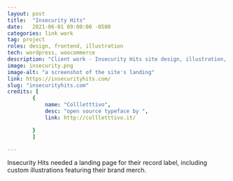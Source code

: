 ```yaml
---
layout: post
title:  "Insecurity Hits"
date:   2021-06-01 09:00:00 -0500
categories: link work
tag: project
roles: design, frontend, illustration
tech: wordpress, woocommerce
description: "Client work - Insecurity Hits site design, illustration, and development"
image: insecurity.png
image-alt: "a screenshot of the site's landing"
link: https://insecurityhits.com/
slug: "insecurityhits.com"
credits: [ 
        {
            name: "Collletttivo",
            desc: "open source typeface by ",
            link: http://collletttivo.it/

        }
        ]

---
```


Insecurity Hits needed a landing page for their record label, including custom illustrations featuring their brand merch.